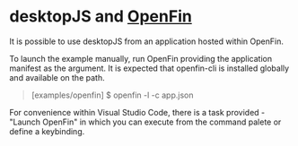 # desktopJS and [OpenFin](https://openfin.co/ "OpenFin")

It is possible to use desktopJS from an application hosted within OpenFin.

To launch the example manually, run OpenFin providing the application manifest
as the argument. It is expected that openfin-cli is installed globally and available
on the path.

<blockquote>
   [examples/openfin] $ openfin -l -c app.json
</blockquote>

For convenience within Visual Studio Code, there is a task provided - "Launch OpenFin" in which
you can execute from the command palete or define a keybinding.
